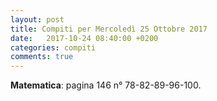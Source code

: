 ```yaml
---
layout: post
title: Compiti per Mercoledì 25 Ottobre 2017
date:   2017-10-24 08:40:00 +0200
categories: compiti
comments: true
--- 
```


**Matematica**: pagina 146 n° 78-82-89-96-100.
